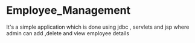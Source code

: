# Employee_Management
It's a simple application which is done using jdbc , servlets and jsp where admin can add ,delete and view employee details
